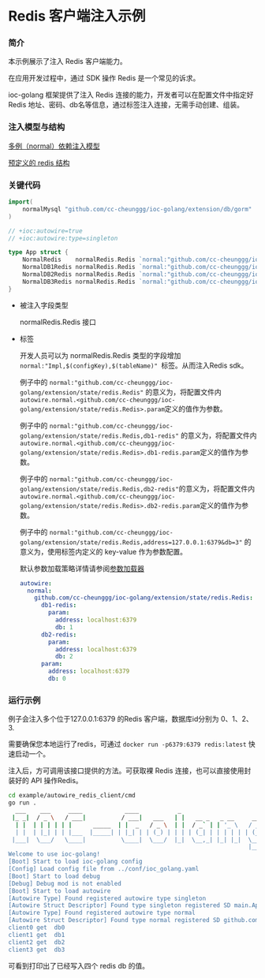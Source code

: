 # Redis 客户端注入示例

### 简介

本示例展示了注入 Redis 客户端能力。

在应用开发过程中，通过 SDK 操作 Redis 是一个常见的诉求。

ioc-golang 框架提供了注入 Redis 连接的能力，开发者可以在配置文件中指定好 Redis 地址、密码、db名等信息，通过标签注入连接，无需手动创建、组装。

### 注入模型与结构

[多例（normal）依赖注入模型](https://github.com/cc-cheunggg/ioc-golang/tree/master/extension/normal)

[预定义的 redis 结构](https://github.com/cc-cheunggg/ioc-golang/tree/master/extension/normal/redis)

### 关键代码

```go
import(
	normalMysql "github.com/cc-cheunggg/ioc-golang/extension/db/gorm"
)

// +ioc:autowire=true
// +ioc:autowire:type=singleton

type App struct {
	NormalRedis    normalRedis.Redis `normal:"github.com/cc-cheunggg/ioc-golang/extension/state/redis.Redis"`
	NormalDB1Redis normalRedis.Redis `normal:"github.com/cc-cheunggg/ioc-golang/extension/state/redis.Redis,db1-redis"`
	NormalDB2Redis normalRedis.Redis `normal:"github.com/cc-cheunggg/ioc-golang/extension/state/redis.Redis,db2-redis"`
	NormalDB3Redis normalRedis.Redis `normal:"github.com/cc-cheunggg/ioc-golang/extension/state/redis.Redis,address=127.0.0.1:6379&db=3"`
}
```

- 被注入字段类型

  normalRedis.Redis 接口

- 标签

  开发人员可以为 normalRedis.Redis 类型的字段增加 `normal:"Impl,$(configKey),$(tableName)" `标签。从而注入Redis  sdk。

  例子中的 `normal:"github.com/cc-cheunggg/ioc-golang/extension/state/redis.Redis"` 的意义为，将配置文件内 `autowire.normal.<github.com/cc-cheunggg/ioc-golang/extension/state/redis.Redis>.param`定义的值作为参数。

  例子中的 `normal:"github.com/cc-cheunggg/ioc-golang/extension/state/redis.Redis,db1-redis"` 的意义为，将配置文件内 `autowire.normal.<github.com/cc-cheunggg/ioc-golang/extension/state/redis.Redis>.db1-redis.param`定义的值作为参数。
  
  例子中的 `normal:"github.com/cc-cheunggg/ioc-golang/extension/state/redis.Redis,db2-redis"`的意义为，将配置文件内 `autowire.normal.<github.com/cc-cheunggg/ioc-golang/extension/state/redis.Redis>.db2-redis.param`定义的值作为参数。
  
  例子中的 `normal:"github.com/cc-cheunggg/ioc-golang/extension/state/redis.Redis,address=127.0.0.1:6379&db=3"` 的意义为，使用标签内定义的 key-value 作为参数配置。
  
  默认参数加载策略详情请参阅[参数加载器](/docs/concept/param_loader/)
  
  ```yaml
  autowire:
    normal:
      github.com/cc-cheunggg/ioc-golang/extension/state/redis.Redis:
        db1-redis:
          param:
            address: localhost:6379
            db: 1
        db2-redis:
          param:
            address: localhost:6379
            db: 2
        param:
          address: localhost:6379
          db: 0
  ```
  

### 运行示例

例子会注入多个位于127.0.0.1:6379 的Redis 客户端，数据库id分别为 0、1、2、3. 

需要确保您本地运行了redis，可通过 `docker run -p6379:6379 redis:latest` 快速启动一个。

注入后，方可调用该接口提供的方法。可获取裸 Redis 连接，也可以直接使用封装好的 API 操作Redis。

```bash
cd example/autowire_redis_client/cmd
go run .
  ___    ___     ____            ____           _                         
 |_ _|  / _ \   / ___|          / ___|   ___   | |   __ _   _ __     __ _ 
  | |  | | | | | |      _____  | |  _   / _ \  | |  / _` | | '_ \   / _` |
  | |  | |_| | | |___  |_____| | |_| | | (_) | | | | (_| | | | | | | (_| |
 |___|  \___/   \____|          \____|  \___/  |_|  \__,_| |_| |_|  \__, |
                                                                    |___/ 
Welcome to use ioc-golang!
[Boot] Start to load ioc-golang config
[Config] Load config file from ../conf/ioc_golang.yaml
[Boot] Start to load debug
[Debug] Debug mod is not enabled
[Boot] Start to load autowire
[Autowire Type] Found registered autowire type singleton
[Autowire Struct Descriptor] Found type singleton registered SD main.App
[Autowire Type] Found registered autowire type normal
[Autowire Struct Descriptor] Found type normal registered SD github.com/cc-cheunggg/ioc-golang/extension/state/redis.Redis
client0 get  db0
client1 get  db1
client2 get  db2
client3 get  db3
```

可看到打印出了已经写入四个 redis db 的值。





